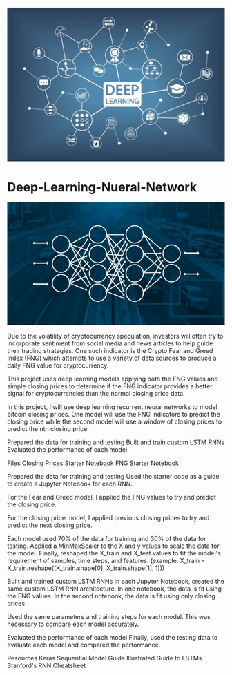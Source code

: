 ![](bestdeeplearning.jpg)

# Deep-Learning-Nueral-Network

![](deeplearningml.jpg)

Due to the volatility of cryptocurrency speculation, investors will often try to incorporate sentiment from social media and news articles to help guide their trading strategies. One such indicator is the Crypto Fear and Greed Index (FNG) which attempts to use a variety of data sources to produce a daily FNG value for cryptocurrency. 

This project uses deep learning models applying both the FNG values and simple closing prices to determine if the FNG indicator provides a better signal for cryptocurrencies than the normal closing price data.

In this project, I will use deep learning recurrent neural networks to model bitcoin closing prices. One model will use the FNG indicators to predict the closing price while the second model will use a window of closing prices to predict the nth closing price.

Prepared the data for training and testing
Built and train custom LSTM RNNs
Evaluated the performance of each model

Files
Closing Prices Starter Notebook
FNG Starter Notebook

Prepared the data for training and testing
Used the starter code as a guide to create a Jupyter Notebook for each RNN. 

For the Fear and Greed model, I applied the FNG values to try and predict the closing price.

For the closing price model, I applied previous closing prices to try and predict the next closing price.

Each model used 70% of the data for training and 30% of the data for testing.
Applied a MinMaxScaler to the X and y values to scale the data for the model.
Finally, reshaped the X_train and X_test values to fit the model's requirement of samples, time steps, and features. (example: X_train = X_train.reshape((X_train.shape[0], X_train.shape[1], 1)))

Built and trained custom LSTM RNNs
In each Jupyter Notebook, created the same custom LSTM RNN architecture. In one notebook,  the data is fit using the FNG values. In the second notebook,  the data is fit using only closing prices.

Used the same parameters and training steps for each model. This was necessary to compare each model accurately.

Evaluated the performance of each model
Finally, used the testing data to evaluate each model and compared the performance.



Resources
Keras Sequential Model Guide
Illustrated Guide to LSTMs
Stanford's RNN Cheatsheet



